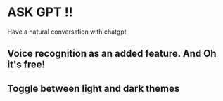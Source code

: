 # ASK GPT !!

Have a natural conversation with chatgpt

## Voice recognition as an added feature. And Oh it's free!

## Toggle between light and dark themes
